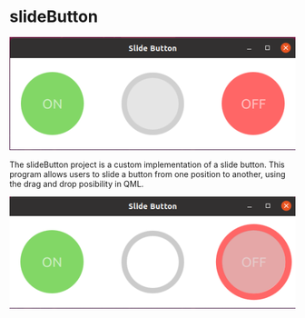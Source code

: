 # slideButton
![alt text](https://github.com/masoomehsn/slideButton/blob/main/slideButton/ScreenshotSlideButton1.png)

The slideButton project is a custom implementation of a slide button. This program allows users to slide a button from one position to another, using the drag and drop posibility in QML.

![alt text](https://github.com/masoomehsn/slideButton/blob/main/slideButton/ScreenshotSlideButton2.png)
